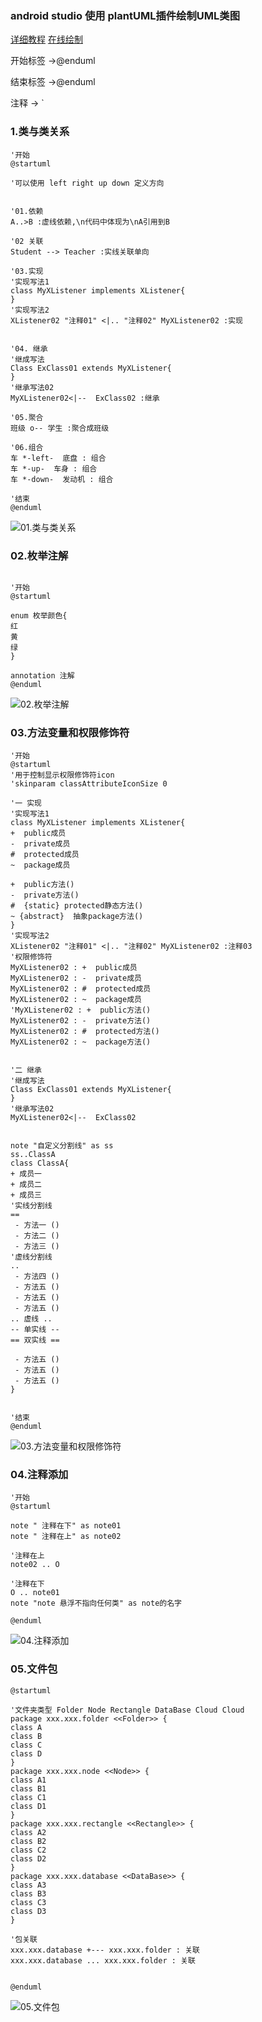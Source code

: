 ###  android studio 使用 plantUML插件绘制UML类图

[详细教程](http://plantuml.com/zh/class-diagram)
[在线绘制](http://www.plantuml.com/plantuml/uml/SyfFKj2rKt3CoKnELR1Io4ZDoSa70000)


开始标签 ->@enduml

结束标签 ->@enduml

注释 -> `



###  1.类与类关系
```
'开始
@startuml

'可以使用 left right up down 定义方向


'01.依赖
A..>B :虚线依赖,\n代码中体现为\nA引用到B

'02 关联
Student --> Teacher :实线关联单向

'03.实现
'实现写法1
class MyXListener implements XListener{
}
'实现写法2
XListener02 "注释01" <|.. "注释02" MyXListener02 :实现


'04. 继承
'继成写法
Class ExClass01 extends MyXListener{
}
'继承写法02
MyXListener02<|--  ExClass02 :继承

'05.聚合
班级 o-- 学生 :聚合成班级

'06.组合
车 *-left-  底盘 : 组合
车 *-up-  车身 : 组合
车 *-down-  发动机 : 组合

'结束
@enduml

```
![01.类与类关系](https://github.com/qingyc/PlantUmlDemo/blob/master/art/01.类与类关系.png)


### 02.枚举注解
```

'开始
@startuml

enum 枚举颜色{
红
黄
绿
}

annotation 注解
@enduml

```
![02.枚举注解](https://github.com/qingyc/PlantUmlDemo/blob/master/art/02.枚举注解.png)

### 03.方法变量和权限修饰符

```
'开始
@startuml
'用于控制显示权限修饰符icon
'skinparam classAttributeIconSize 0

'一 实现
'实现写法1
class MyXListener implements XListener{
+  public成员
-  private成员
#  protected成员
~  package成员

+  public方法()
-  private方法()
#  {static} protected静态方法()
~ {abstract}  抽象package方法()
}
'实现写法2
XListener02 "注释01" <|.. "注释02" MyXListener02 :注释03
'权限修饰符
MyXListener02 : +  public成员
MyXListener02 : -  private成员
MyXListener02 : #  protected成员
MyXListener02 : ~  package成员
'MyXListener02 : +  public方法()
MyXListener02 : -  private方法()
MyXListener02 : #  protected方法()
MyXListener02 : ~  package方法()


'二 继承
'继成写法
Class ExClass01 extends MyXListener{
}
'继承写法02
MyXListener02<|--  ExClass02


note "自定义分割线" as ss
ss..ClassA
class ClassA{
+ 成员一
+ 成员二
+ 成员三
'实线分割线
==
 - 方法一 ()
 - 方法二 ()
 - 方法三 ()
'虚线分割线
..
 - 方法四 ()
 - 方法五 ()
 - 方法五 ()
 - 方法五 ()
.. 虚线 ..
-- 单实线 --
== 双实线 ==

 - 方法五 ()
 - 方法五 ()
 - 方法五 ()
}


'结束
@enduml

```
![03.方法变量和权限修饰符](https://github.com/qingyc/PlantUmlDemo/blob/master/art/03.方法变量和权限修饰符.png)


### 04.注释添加
```
'开始
@startuml

note " 注释在下" as note01
note " 注释在上" as note02

'注释在上
note02 .. O

'注释在下
O .. note01
note "note 悬浮不指向任何类" as note的名字

@enduml

```
![04.注释添加](https://github.com/qingyc/PlantUmlDemo/blob/master/art/04.注释添加.png)

### 05.文件包

```
@startuml

'文件夹类型 Folder Node Rectangle DataBase Cloud Cloud
package xxx.xxx.folder <<Folder>> {
class A
class B
class C
class D
}
package xxx.xxx.node <<Node>> {
class A1
class B1
class C1
class D1
}
package xxx.xxx.rectangle <<Rectangle>> {
class A2
class B2
class C2
class D2
}
package xxx.xxx.database <<DataBase>> {
class A3
class B3
class C3
class D3
}

'包关联
xxx.xxx.database +--- xxx.xxx.folder : 关联
xxx.xxx.database ... xxx.xxx.folder : 关联


@enduml

```
![05.文件包](https://github.com/qingyc/PlantUmlDemo/blob/master/art/05.文件包.png)